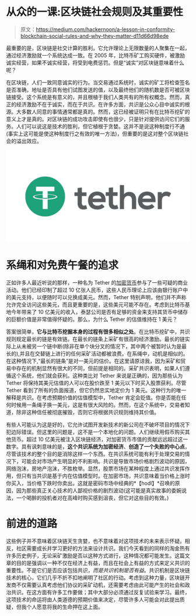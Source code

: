 # 从众的一课:区块链社会规则及其重要性

> 原文：<https://medium.com/hackernoon/a-lesson-in-conformity-blockchain-social-rules-and-why-they-matter-d11d66d98ede>

最重要的是，区块链是社交计算的胜利。它允许理论上无限数量的人聚集在一起，通过经济激励就一个系统达成一致。在 2005 年，比特币矿工购买硬件，被激励诚实经营，如果不诚实经营，将受到电费惩罚。但是“诚实”对区块链意味着什么呢？

在区块链，人们一致同意诚实的行为。当交易通过系统时，诚实的矿工将检查签名是否准确，地址是否具有他们试图发送的值，以及最终他们的随机数是否可被区块链接受。这个系统是有意义的，并且根植于我们人类共有的所有权概念。然而，真正的经济激励不在于诚实，而在于共识。在许多方面，共识是公众心目中诚实的根源。大多数人同意的事情通常都是真的。然而，这已经被证明只有在比特币挖矿的意义上才是真的。对区块链的成功攻击即使有也很少，只是针对提供访问它们的服务。人们可以说这是技术的胜利，但它植根于贪婪。这并不是说这种制度行不通(事实上这可能是使这种制度行之有效的唯一方法)，但重要的是这对整个区块链社会的溢出效应。

![](img/5abd5bd2386b28e67cf4f94c0df8d786.png)

# **系绳和对免费午餐的追求**

正如许多人最近听说的那样，一种名为 Tether 的[加密货币](https://hackernoon.com/tagged/cryptocurrency)参与了一些可疑的商业活动。他们已经印制了超过 10 亿张人民币，这些人民币理论上应该由银行账户中的美元支持，以便随时可以兑换成美元。然而，Tether 特别声明，他们并不声称允许完全访问这些美元，而且更重要的是，这些美元可能不存在。考虑到比特币基地今年带来了 10 亿美元的收入，泰瑟公司是否有足够的资金来支持其货币中储存的巨额价值是非常值得怀疑的。那么，为什么 Tether 的估值维持在 1 美元？

答案很简单，**它与比特币挖掘本身的过程有很多相似之处**。在比特币挖矿中，共识规则规定最长的链是有效链。在最长的链条上采矿有很高的经济激励。最长的链实际上从未被另一个链中断(除非在单个块分叉的情况下，其中两个被暂时认为是最长的),并且在交替链上进行的任何采矿活动都被浪费。在系绳中，动机是相似的。在这种情况下,“最长的链条”是对一美元的估价。在这里请原谅我，因为采矿和贸易中存在的机制显然有很大的不同，但前提是相同的。采矿共识表明，如果人们遵循这个系统，他们就会获利。这种类比对 Tether 来说是正确的，因为那些认为 Tether 将保持其美元估值的人可以在股价跌至 1 美元以下时买入股票获利。尽管 Tether 看到了所有的负面报道，但它仍然忠实地定价为 1 美元。这种行为的唯一解释是共识。在考虑预期价值的估值模型中，Tether 肯定会贬值。你是否能在任何时候用一条绳子换一美元，这是有很大风险的。然而，在这个系统中，交易者知道，除非这种信任被彻底摧毁，否则它将根据共识规则维持其价值。

有些人可能认为这是好的，它允许试图开发新技术的新公司在不破坏项目的情况下犯边际错误。但这里的问题是，这不是一个本地化的问题。人们继续用假币购买其他货币。超过 10 亿美元被注入区块链经济，对加密货币市值的贡献远远超过这一数字。具有讽刺意味的是，**这个共识系统为加密经济**、**创造了一个失败的中心点**，尽管该技术的整个目的是消除这样一个东西。在共识系统可能有利于处理交易的情况下，可能会对市场产生明显的不利影响。共识是导致市场价格剧烈波动的原因，网络泡沫，房地产泡沫，不胜枚举。显然，股票市场在某种程度上通过共识发挥作用，但只有当共识是基于内在估值模型时。在加密市场，共识意味着当价格上涨时你买入，当价格下跌时你卖出。这就是密码市场中经典的*【hodl】*召唤的原因，因为那些真正关心技术的人鄙视价格的剧烈波动(这可能是真实故事的委婉说法，一个喝醉的投机者对在高峰时购买感到沮丧，但它对这些目的有效。)

# 前进的道路

这些例子并不意味着区块链天生贪婪，也不意味着对这项技术的未来表示怀疑。相反，社区需要成长并学习更好的方法来设计共识。我们今天看到的同样的淘金热有许多历史例子，无论采矿激励是否以这种方式进行，这种情况都可能发生。这篇文章的目的是强调以一种不仅在经济上有益，而且在社会上有益的方式来定义共识的重要性。不是它们是否应该包括共识，*而是共识机制是否有益*。共识机制是区块链技术的核心，它们几乎不折不扣地阐明了社区的行动。考虑到这种力量，区块链开发商不仅需要认真考虑他们协议的采矿动机，还需要考虑由此可能产生的社会和政治共识。在这方面有许多工作要做；其中大部分必须通过反复试验来学习。最终，这项技术的命运将由人类道德的预期价值来决定，尽管许多人可能会对此提出质疑，但我个人愿意将我的生命押在这上面。